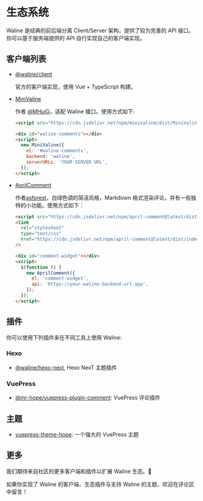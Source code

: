 # 生态系统

Waline 是经典的前后端分离 Client/Server 架构，提供了较为完善的 API 接口。你可以基于服务端提供的 API 自行实现自己的客户端实现。

## 客户端列表

- [@waline/client](https://npmjs.com/@waline/client)

  官方的客户端实现，使用 Vue + TypeScript 构建。

- [MiniValine](https://github.com/MiniValine/MiniValine)

  作者 [@MHuiG](https://github.com/MHuiG)，适配 Waline 接口。使用方式如下:

  ```html
  <script src="https://cdn.jsdelivr.net/npm/minivaline/dist/MiniValine.min.js"></script>

  <div id="waline-comments"></div>
  <script>
    new MiniValine({
      el: '#waline-comments',
      backend: 'waline',
      serverURLs: 'YOUR SERVER URL',
    });
  </script>
  ```

- [AprilComment](https://github.com/asforest/AprilComment)

  作者[asforest](https://github.com/asforest/AprilComment)，白绿色调的简洁风格，Markdown 格式渲染评论，并有一些独特的小功能。使用方式如下：

  ```html
  <script src="https://cdn.jsdelivr.net/npm/april-comment@latest/dist/index.js"></script>
  <link
    rel="stylesheet"
    type="text/css"
    href="https://cdn.jsdelivr.net/npm/april-comment@latest/dist/index.css"
  />

  <div id="comment-widget"></div>
  <script>
    $(function () {
      new AprilComment({
        el: 'comment-widget',
        api: 'https://your-waline-backend-url.app',
      });
    });
  </script>
  ```

## 插件

你可以使用下列插件来在不同工具上使用 Waline:

### Hexo

- [@waline/hexo-next](https://npmjs.com/@waline/hexo-next), Hexo NexT 主题插件

### VuePress

- [@mr-hope/vuepress-plugin-comment](https://vuepress-theme-hope.github.io/comment/zh/): VuePress 评论插件

## 主题

- [vuepress-theme-hope](https://vuepress-theme-hope.github.io/zh/): 一个强大的 VuePress 主题

## 更多

我们期待来自社区的更多客户端和插件以扩展 Waline 生态。:tada:

如果你实现了 Waline 的客户端、生态插件与支持 Waline 的主题，欢迎在评论区中留言！
